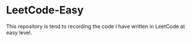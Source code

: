 # LeetCode-Easy
This repository is tend to recording the code I have written in LeetCode at easy level.
